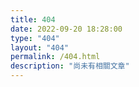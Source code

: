 ```yaml
---
title: 404
date: 2022-09-20 18:28:00
type: "404"
layout: "404"
permalink: /404.html
description: "尚未有相關文章"
---
```


